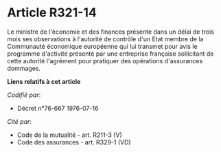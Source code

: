# Article R321-14

Le ministre de l'économie et des finances présente dans un délai de trois mois ses observations à l'autorité de contrôle d'un
Etat membre de la Communauté économique européenne qui lui transmet pour avis le programme d'activité présenté par une
entreprise française sollicitant de cette autorité l'agrément pour pratiquer des opérations d'assurances dommages.

**Liens relatifs à cet article**

_Codifié par_:

  - Décret n°76-667 1976-07-16

_Cité par_:

  - Code de la mutualité - art. R211-3 (V)
  - Code des assurances - art. R329-1 (VD)

